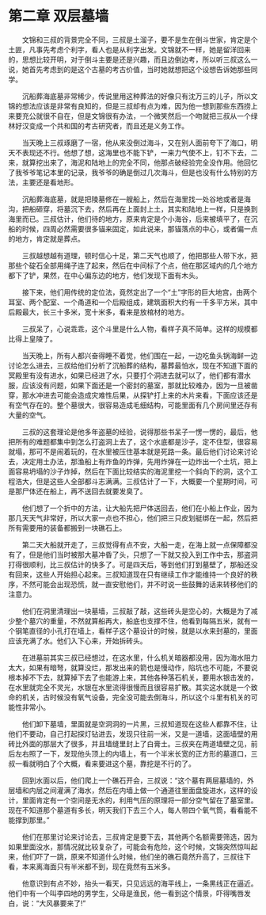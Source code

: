 # 第二章 双层墓墙


　　文锦和三叔的背景完全不同，三叔是土溜子，要不是生在倒斗世家，肯定是个土匪，凡事先考虑个利字，看人也是从利字出发。文锦就不一样，她是留洋回来的，思想比较开明，对于倒斗主要是还是兴趣，而且边倒边考，所以听三叔这么一说，她首先考虑到的是这个古墓的考古价值，当时她就想把这个设想告诉她那些同学。

　　沉船葬海底墓非常稀少，传说里用这种葬法的好像只有沈万三的儿子，所以文锦的想法应该是非常有良知的，但是三叔却有点为难，因为他一想到那些东西捞上来要充公就很不自在，但是文锦很有办法，一个微笑然后一个吻就把三叔从一个绿林好汉变成一个共和国的考古研究者，而且还是义务工作。

　　当天晚上三叔琢磨了一宿，他从来没倒过海斗，又在别人面前夸下了海口，明天不表现还不行。他想了想，这海里也不能下铲，一来力气使不上，钉不下去，二来，就算挖出来了，海泥和陆地上的完全不同，他那点破经验完全没作用。他回忆了我爷爷笔记本里的记录，我爷爷的确是倒过几次海斗，但是也没有什么特别的方法，主要还是看地形。

　　沉船葬海底墓，就是把陵墓修在一艘船上，然后在海里找一处谷地或者是海沟，把船砸穿，将墓沉下去，然后再在上面封上土，其实和陆地上一样，只是换到海里而已。三叔估计，他们待的地方，原来肯定是个小海谷，后来被填平了，在沉船的时候，四周必然需要很多锚来固定，如此说来，那锚落点的中心，或者偏一点的地方，肯定就是葬点。

　　三叔越想越有道理，顿时信心十足，第二天气也顺了，他把那些人带下水，把那些个碇石全部用绳子连了起来，然后在中间标了个点，他在那区域内的几个地方都下了铲，果然，在中心偏东边的地方，他们发现下面有木头。

　　接下来，他们用传统的定位法，竟然定出了一个“土”字形的巨大地宫，由两个耳室、两个配室、一个甬道和一个后殿组成，建筑面积大约有一千多平方米，其中后殿最大，长三十多米，宽十米多，看来是放棺材的地方。

　　三叔呆了，心说乖乖，这个斗里是什么人物，看样子真不简单。这样的规模都比得上皇陵了。

　　当天晚上，所有人都兴奋得睡不着觉，他们围在一起，一边吃鱼头锅海鲜一边讨论怎么进去，三叔给他们分析了沉船葬的结构，墓葬最怕水，现在不知道下面的冥殿里有没有进水，如果已经进了水，只要打个洞进去就可以了，他们都有潜水服，应该没有问题，如果下面还是一个密封的墓室，那就比较难办，因为一旦被凿穿，那水冲进去可能会造成灾难性后果，从探铲打上来的木片来看，下面应该还是有空气存在的。整个墓很大，很容易造成毛细结构，可能里面有几个房间里还存有大量的空气。

　　三叔的这套理论是他多年盗墓的经验，说得那些书呆子一愣一愣的，最后，他把所有的难题都集中到怎么打盗洞上去了，这个水底都是沙子，定不住型，很容易就塌，那可不是闹着玩的，在水里被压住基本就是死路一条。最后他们讨论来讨论去，决定用土办法，那渔船上有炸鱼的炸弹，先用炸弹在一边炸出一个土坑，把上面容易坍塌的沙子炸掉，然后在下面比较结实的海泥里挖一个斜向下的洞，这个工程浩大，但是这些人全部都斗志满满。三叔估计了一下，大概要一个星期时间，可是那尸体还在船上，再不送回去就要发臭了。

　　他们想了一个折中的方法，让大船先把尸体送回去，他们在小船上作业，因为那几天天气非常好，所以大家一点也不担心，他们把三只皮划艇绑在一起，然后把所有需要用的装备都搬到一块礁石上。

　　第二天大船就开走了，三叔觉得有点不安，大船一走，在海上就一点保障都没有了，但是他们当时被那大墓冲昏了头，只想了一下就又投入到工作中去，那盗洞打得很顺利，比三叔估计的快多了。可是四天后，等到他们打到墓壁了，那船还没有回来，这些人开始担心起来。三叔知道现在只有继续工作才能维持一个良好的秩序，不然可能会出现恐慌，就一直安慰他们，并不时说一些鼓舞的话来转移他们的注意力。

　　他们在洞里清理出一块墓墙，三叔敲了敲，这些砖头是空心的，大概是为了减少整个墓穴的重量，不然就算船再大，船底也支撑不住，他看到每隔五米，就有一个钢笔直径的小孔打在墙上，看样子这个墓设计的时候，就是以水来封墓的，里面应该充满了水。他们入下心来，开始拆砖头。

　　在进墓前其实三叔已经想过，在这水里，什么机关暗器都没用，因为海水阻力太大，如果有暗弩，就算没烂，那发出来的箭也是慢动作，陷坑也不可能，不要说根本掉不下去，就算掉下去了也能游上来，其他各种落石机关，要用水银击发的，在水里就完全不灵光，水银在水里流得很慢而且很容易扩散。其实这水就是一个致命的机关，古时候没有氧气设备，完全没可能去倒海斗，所以这个斗里有机关的可能性非常小。

　　他们卸下墓墙，里面就是空洞洞的一片黑，三叔知道现在这些人都靠不住，让他们不要动，自己打起探灯钻进去，发现只往前一米，又是一道墙，这面墙壁的用砖比外面的那层大了很多，并且墙缝里封上了白膏土。三叔夹在两道墙壁之见，前后左右照了一下，发现他头顶上的内墙上，有一个半米长宽的正方形的墓道口，三叔一看就明白了个大概，看来要进这个墓，靠挖是不行的了。

　　回到水面以后，他们爬上一个礁石开会，三叔说：“这个墓有两层墓墙的，外层墙和内层之间灌满了海水，然后在内墙上做一个通道往里面盘旋进水，这样的设计，里面肯定有一个空间是无水的，利用气压的原理将一部分空气留在了墓室里。现在不知道那个墓道有多长，明天我们下去三个人，每人带四个氧气筒，看看能不能撑到那里。”

　　他们在那里讨论来讨论去，三叔肯定是要下去，其他两个名额需要筛选，因为如果里面没水，那情况就比较复杂了，可能会有危险，这个时候，文锦突然惊叫起来，他们吓了一跳，原来不知道什么时候，他们坐的礁石竟然升高了，三叔往下看，本来离海面只有半米都不到，现在竟然有五米多。

　　他意识到有点不妙，抬头一看天，只见远远的海平线上，一条黑线正在逼近。他们中有一个叫李四地的男学生，父母是渔民，他一看到这个情景，吓得嘴唇发白，说：“大风暴要来了!”

